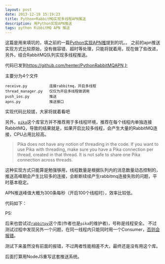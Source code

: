 ```yaml
---
layout: post
date: 2013-12-18 15:19:23
title: Python+RabbitMQ实现多线程APN推送
description: 用Python实现APN推送
tags: python RibbitMQ APN 推送
---
```


这篇是用来填坑的，填之前的一篇[Python实现APN推](/post/python-apn.html)提到的坑。。
之前的apn推送实现方式比较原始，没有做容错、超时等处理，只能将就着用，现在做了些改进，另外，结合RabbitMQ队列实现多线程推送。

代码已发到<https://github.com/henter/PythonRabbitMQAPN>上


主要分为4个文件

	receive.py 			连接rabbitmq，开启多线程
	thread_manager.py 	仅仅为开启多线程做调用
	push_ios.py 		推送
	apns.py  			推送接口

实现代码比较搓，大家将就着看吧

另外，[`pika`](https://pika.readthedocs.org/en/latest/faq.html)这个库官方并不推荐用于多线程环境，推荐在每个线程内单独连接RabbitMQ，导致的结果就是，如果开启比较多线程，会产生大量的RabbitMQ连接，CPU占用比较高。


>Pika does not have any notion of threading in the code. If you want to use Pika with threading, make sure you have a Pika connection per thread, created in that thread. It is not safe to share one Pika connection across threads.


这种实现方式只能算是勉强够用，线程数量是根据队列内的消息数量动态控制的，推送高峰期会产生比较多的连接，会断断续续产生rabbitmq连接失败的问题，平时基本稳定。

APN推送峰值大概为300条每秒（开启100个线程时），效率比较低。


代码如下：

<script src="https://gist.github.com/henter/8748092.js"></script>



PS:

后来也尝试过[`rabbitpy`](https://github.com/gmr/rabbitpy)这个库(作者也是`pika`的维护者)，号称是线程安全。
不过测试过程中发现另外一个问题，在同一线程内只能同时用一个Consumer，[否则会报错](https://github.com/gmr/rabbitpy/issues/12)。

测试下来虽然没有前面的报错，不过两者性能相差不大，最终还是没有用这个库。

后面打算用NodeJS重写这套推送系统。

